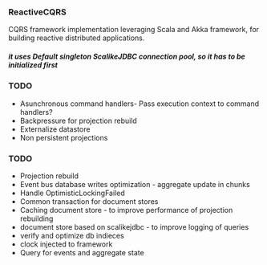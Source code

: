 ### ReactiveCQRS
CQRS framework implementation leveraging Scala and Akka framework, for building reactive distributed applications.


##### it uses Default singleton ScalikeJDBC connection pool, so it has to be initialized first


### TODO
- Asunchronous command handlers- Pass execution context to command handlers?
- Backpressure for projection rebuild
- Externalize datastore
- Non persistent projections

### TODO
- Projection rebuild
- Event bus database writes optimization - aggregate update in chunks
- Handle OptimisticLockingFailed
- Common transaction for document stores
- Caching document store - to improve performance of projection rebuilding
- document store based on scalikejdbc - to improve logging of queries
- verify and optimize db indieces
- clock injected to framework
- Query for events and aggregate state
